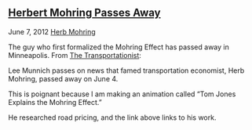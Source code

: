 ## [Herbert Mohring Passes Away](/2012/06/07/herbert-mohring-passes-away/ "Herbert Mohring Passes Away")

June 7, 2012
[Herb Mohring](http://priceroads.com/2012/06/07/herbert-mohring-passes-away/)

The guy who first formalized the Mohring Effect has passed away in Minneapolis. From [The Transportationist](http://blog.lib.umn.edu/levin031/transportationist/2012/06/herbert-mohring.html):

Lee Munnich passes on news that famed transportation economist, Herb Mohring, passed away on June 4.

This is poignant because I am making an animation called “Tom Jones Explains the Mohring Effect.”

He researched road pricing, and the link above links to his work.

					            